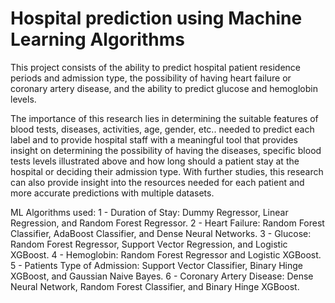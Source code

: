 # Hospital prediction using Machine Learning Algorithms 

This project consists of the ability to predict hospital patient residence periods and admission type, the possibility of having heart failure or coronary artery disease, and the ability to predict glucose and hemoglobin levels.

The importance of this research lies in determining the suitable features of blood tests, diseases, activities, age, gender, etc.. needed to predict each label and to provide hospital staff with a meaningful tool that provides insight on determining the possibility of having the diseases, specific blood tests levels illustrated above and how long should a patient stay at the hospital or deciding their admission type. With further studies, this research can also provide insight into the resources needed for each patient and more accurate predictions with multiple datasets.

ML Algorithms used: 
1 - Duration of Stay: Dummy Regressor, Linear Regression, and Random Forest
     Regressor.
2 - Heart Failure: Random Forest Classifier, AdaBoost Classifier, and Dense 
      Neural Networks. 
3 - Glucose: Random Forest Regressor, Support Vector Regression, and
      Logistic XGBoost. 
4 - Hemoglobin: Random Forest Regressor and Logistic XGBoost. 
5 - Patients Type of Admission: Support Vector Classifier, Binary Hinge
     XGBoost, and Gaussian Naive Bayes. 
6 - Coronary Artery Disease: Dense Neural Network, Random Forest
      Classifier, and Binary Hinge XGBoost. 
